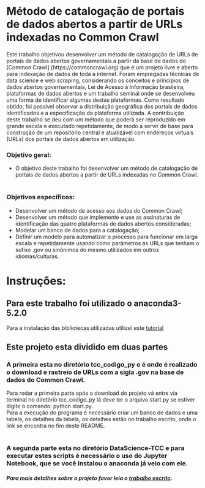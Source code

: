# Método de catalogação de portais de dados abertos a partir de URLs indexadas no Common Crawl #
<p>       Este trabalho objetivou desenvolver um método de  catalogação de URLs de portais de dados abertos governamentais a partir  da base de dados do [Common Crawl] (https://commoncrawl.org) que é um projeto livre e aberto para indexação de dados de toda a internet. Foram empregadas técnicas de data science e web scraping, considerando  os conceitos e princípios de dados abertos governamentais, Lei de Acesso à Informação brasileira, plataformas de dados abertos e um trabalho seminal onde se desenvolveu uma forma de identificar algumas destas plataformas. Como resultado obtido, foi possível observar a distribuição geográfica dos portais de dados identificados e a especificação da plataforma utilizada. A contribuição deste trabalho  se deu com um método que poderá ser reproduzido em grande escala e executado repetidamente, de modo a servir de base para construção de um repositório central e atualizável com endereços virtuais (URLs) dos portais de dados abertos em utilização. </p>
<p>
 
 ### Objetivo geral: <br /> 
* O objetivo deste trabalho foi desenvolver um método de catalogação de portais de dados abertos a partir de URLs indexadas no Common Crawl.<br />
  <br />
 ### Objetivos específicos: <br />
  * Desenvolver um método de acesso aos dados do Common Crawl;<br />
  * Desenvolver um método que implemente e use  as assinaturas de identificação das quatro plataformas de dados abertos consideradas;<br />
  * Modelar um banco de dados para a catalogação;<br />
  * Definir um modelo para automatizar o processo para funcionar em larga escala e repetidamente usando como parâmetros as URLs que tenham o sufixo .gov ou sinônimos do mesmo utilizados em outros idiomas/culturas.<br />
</p>

<p>
 
 # Instruções: <br />
 ## Para este trabalho foi utilizado o anaconda3-5.2.0 <br />
 Para a instalação das bibliotecas utilizadas utilizei este [tutorial](http://blog.abraseucodigo.com.br/instalando-qualquer-versao-do-python-no-linux-macosx-utilizando-pyenv.html)
 ## Este projeto esta dividido em duas partes
 </p>
 <p>
 
 ### A primeira esta no diretório tcc_codigo_py e é onde é realizado o download e rastreio de URLs com a sigla .gov na base de dados do Common Crawl.
 </p>
 Para rodar a primeira parte após o download do projeto vá entre via terminal no diretório tcc_codigo_py lá deve ter o arquivo start.py se estiver digite o comando: python start.py. <br />
 Para a execução do programa é necessário criar um banco de dados e uma tabela, os detalhes da tabela, os detalhes estão no trabalho escrito, onde o link se encontra no fim deste README.  
 <br />
  
 <br />
 
 <p>
 
  ### A segunda parte esta no diretório DataScience-TCC e para executar estes scripts é necessário o uso do Jupyter Notebook, que se você instalou o anaconda já veio com ele.
  </p>
  <p>
 
  ##### Para mais detalhes sobre o projeto favor leia o [trabalho escrito](https://docs.google.com/document/d/1Rnm1o6pwQ0HBrMlZ0KMOCtn5zw-xkVKm0rUkhIT0Tqw/edit?usp=sharing).
</p>
